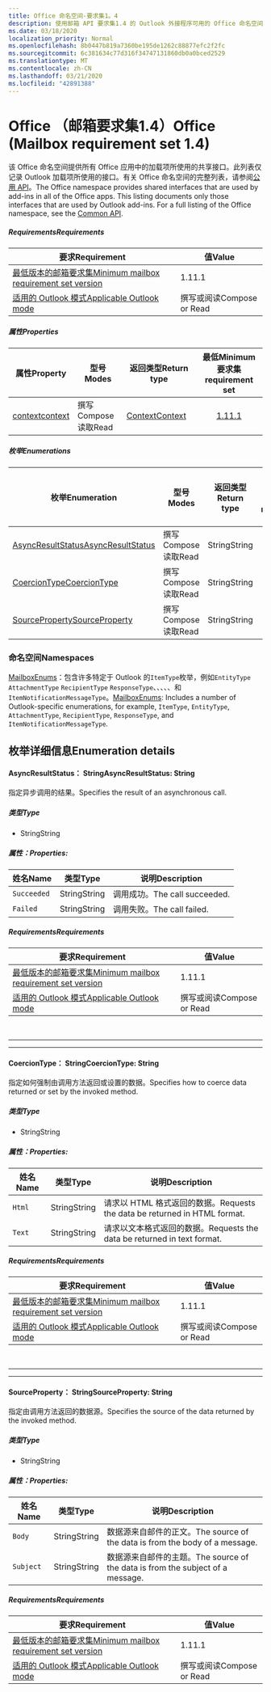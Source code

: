 ```yaml
---
title: Office 命名空间-要求集1。4
description: 使用邮箱 API 要求集1.4 的 Outlook 外接程序可用的 Office 命名空间成员。
ms.date: 03/18/2020
localization_priority: Normal
ms.openlocfilehash: 8b0447b819a7360be195de1262c88877efc2f2fc
ms.sourcegitcommit: 6c381634c77d316f34747131860db0a0bced2529
ms.translationtype: MT
ms.contentlocale: zh-CN
ms.lasthandoff: 03/21/2020
ms.locfileid: "42891388"
---
```

# <a name="office-mailbox-requirement-set-14"></a><span data-ttu-id="5db98-103">Office （邮箱要求集1.4）</span><span class="sxs-lookup"><span data-stu-id="5db98-103">Office (Mailbox requirement set 1.4)</span></span>

<span data-ttu-id="5db98-p101">该 Office 命名空间提供所有 Office 应用中的加载项所使用的共享接口。此列表仅记录 Outlook 加载项所使用的接口。有关 Office 命名空间的完整列表，请参阅[公用 API](/javascript/api/office)。</span><span class="sxs-lookup"><span data-stu-id="5db98-p101">The Office namespace provides shared interfaces that are used by add-ins in all of the Office apps. This listing documents only those interfaces that are used by Outlook add-ins. For a full listing of the Office namespace, see the [Common API](/javascript/api/office).</span></span>

##### <a name="requirements"></a><span data-ttu-id="5db98-106">Requirements</span><span class="sxs-lookup"><span data-stu-id="5db98-106">Requirements</span></span>

|<span data-ttu-id="5db98-107">要求</span><span class="sxs-lookup"><span data-stu-id="5db98-107">Requirement</span></span>| <span data-ttu-id="5db98-108">值</span><span class="sxs-lookup"><span data-stu-id="5db98-108">Value</span></span>|
|---|---|
|[<span data-ttu-id="5db98-109">最低版本的邮箱要求集</span><span class="sxs-lookup"><span data-stu-id="5db98-109">Minimum mailbox requirement set version</span></span>](../../requirement-sets/outlook-api-requirement-sets.md)| <span data-ttu-id="5db98-110">1.1</span><span class="sxs-lookup"><span data-stu-id="5db98-110">1.1</span></span>|
|[<span data-ttu-id="5db98-111">适用的 Outlook 模式</span><span class="sxs-lookup"><span data-stu-id="5db98-111">Applicable Outlook mode</span></span>](../../../outlook/outlook-add-ins-overview.md#extension-points)| <span data-ttu-id="5db98-112">撰写或阅读</span><span class="sxs-lookup"><span data-stu-id="5db98-112">Compose or Read</span></span>|

##### <a name="properties"></a><span data-ttu-id="5db98-113">属性</span><span class="sxs-lookup"><span data-stu-id="5db98-113">Properties</span></span>

| <span data-ttu-id="5db98-114">属性</span><span class="sxs-lookup"><span data-stu-id="5db98-114">Property</span></span> | <span data-ttu-id="5db98-115">型号</span><span class="sxs-lookup"><span data-stu-id="5db98-115">Modes</span></span> | <span data-ttu-id="5db98-116">返回类型</span><span class="sxs-lookup"><span data-stu-id="5db98-116">Return type</span></span> | <span data-ttu-id="5db98-117">最低</span><span class="sxs-lookup"><span data-stu-id="5db98-117">Minimum</span></span><br><span data-ttu-id="5db98-118">要求集</span><span class="sxs-lookup"><span data-stu-id="5db98-118">requirement set</span></span> |
|---|---|---|:---:|
| [<span data-ttu-id="5db98-119">context</span><span class="sxs-lookup"><span data-stu-id="5db98-119">context</span></span>](office.context.md) | <span data-ttu-id="5db98-120">撰写</span><span class="sxs-lookup"><span data-stu-id="5db98-120">Compose</span></span><br><span data-ttu-id="5db98-121">读取</span><span class="sxs-lookup"><span data-stu-id="5db98-121">Read</span></span> | [<span data-ttu-id="5db98-122">Context</span><span class="sxs-lookup"><span data-stu-id="5db98-122">Context</span></span>](/javascript/api/office/office.context?view=outlook-js-1.4) | [<span data-ttu-id="5db98-123">1.1</span><span class="sxs-lookup"><span data-stu-id="5db98-123">1.1</span></span>](../requirement-set-1.1/outlook-requirement-set-1.1.md) |

##### <a name="enumerations"></a><span data-ttu-id="5db98-124">枚举</span><span class="sxs-lookup"><span data-stu-id="5db98-124">Enumerations</span></span>

| <span data-ttu-id="5db98-125">枚举</span><span class="sxs-lookup"><span data-stu-id="5db98-125">Enumeration</span></span> | <span data-ttu-id="5db98-126">型号</span><span class="sxs-lookup"><span data-stu-id="5db98-126">Modes</span></span> | <span data-ttu-id="5db98-127">返回类型</span><span class="sxs-lookup"><span data-stu-id="5db98-127">Return type</span></span> | <span data-ttu-id="5db98-128">最低</span><span class="sxs-lookup"><span data-stu-id="5db98-128">Minimum</span></span><br><span data-ttu-id="5db98-129">要求集</span><span class="sxs-lookup"><span data-stu-id="5db98-129">requirement set</span></span> |
|---|---|---|:---:|
| [<span data-ttu-id="5db98-130">AsyncResultStatus</span><span class="sxs-lookup"><span data-stu-id="5db98-130">AsyncResultStatus</span></span>](#asyncresultstatus-string) | <span data-ttu-id="5db98-131">撰写</span><span class="sxs-lookup"><span data-stu-id="5db98-131">Compose</span></span><br><span data-ttu-id="5db98-132">读取</span><span class="sxs-lookup"><span data-stu-id="5db98-132">Read</span></span> | <span data-ttu-id="5db98-133">String</span><span class="sxs-lookup"><span data-stu-id="5db98-133">String</span></span> | [<span data-ttu-id="5db98-134">1.1</span><span class="sxs-lookup"><span data-stu-id="5db98-134">1.1</span></span>](../requirement-set-1.1/outlook-requirement-set-1.1.md) |
| [<span data-ttu-id="5db98-135">CoercionType</span><span class="sxs-lookup"><span data-stu-id="5db98-135">CoercionType</span></span>](#coerciontype-string) | <span data-ttu-id="5db98-136">撰写</span><span class="sxs-lookup"><span data-stu-id="5db98-136">Compose</span></span><br><span data-ttu-id="5db98-137">读取</span><span class="sxs-lookup"><span data-stu-id="5db98-137">Read</span></span> | <span data-ttu-id="5db98-138">String</span><span class="sxs-lookup"><span data-stu-id="5db98-138">String</span></span> | [<span data-ttu-id="5db98-139">1.1</span><span class="sxs-lookup"><span data-stu-id="5db98-139">1.1</span></span>](../requirement-set-1.1/outlook-requirement-set-1.1.md) |
| [<span data-ttu-id="5db98-140">SourceProperty</span><span class="sxs-lookup"><span data-stu-id="5db98-140">SourceProperty</span></span>](#sourceproperty-string) | <span data-ttu-id="5db98-141">撰写</span><span class="sxs-lookup"><span data-stu-id="5db98-141">Compose</span></span><br><span data-ttu-id="5db98-142">读取</span><span class="sxs-lookup"><span data-stu-id="5db98-142">Read</span></span> | <span data-ttu-id="5db98-143">String</span><span class="sxs-lookup"><span data-stu-id="5db98-143">String</span></span> | [<span data-ttu-id="5db98-144">1.1</span><span class="sxs-lookup"><span data-stu-id="5db98-144">1.1</span></span>](../requirement-set-1.1/outlook-requirement-set-1.1.md) |

### <a name="namespaces"></a><span data-ttu-id="5db98-145">命名空间</span><span class="sxs-lookup"><span data-stu-id="5db98-145">Namespaces</span></span>

<span data-ttu-id="5db98-146">[MailboxEnums](/javascript/api/outlook/office.mailboxenums.attachmentcontentformat?view=outlook-js-1.4)：包含许多特定于 Outlook 的`ItemType`枚举，例如`EntityType` `AttachmentType` `RecipientType` `ResponseType`、、、、、和`ItemNotificationMessageType`。</span><span class="sxs-lookup"><span data-stu-id="5db98-146">[MailboxEnums](/javascript/api/outlook/office.mailboxenums.attachmentcontentformat?view=outlook-js-1.4): Includes a number of Outlook-specific enumerations, for example, `ItemType`, `EntityType`, `AttachmentType`, `RecipientType`, `ResponseType`, and `ItemNotificationMessageType`.</span></span>

## <a name="enumeration-details"></a><span data-ttu-id="5db98-147">枚举详细信息</span><span class="sxs-lookup"><span data-stu-id="5db98-147">Enumeration details</span></span>

#### <a name="asyncresultstatus-string"></a><span data-ttu-id="5db98-148">AsyncResultStatus： String</span><span class="sxs-lookup"><span data-stu-id="5db98-148">AsyncResultStatus: String</span></span>

<span data-ttu-id="5db98-149">指定异步调用的结果。</span><span class="sxs-lookup"><span data-stu-id="5db98-149">Specifies the result of an asynchronous call.</span></span>

##### <a name="type"></a><span data-ttu-id="5db98-150">类型</span><span class="sxs-lookup"><span data-stu-id="5db98-150">Type</span></span>

*   <span data-ttu-id="5db98-151">String</span><span class="sxs-lookup"><span data-stu-id="5db98-151">String</span></span>

##### <a name="properties"></a><span data-ttu-id="5db98-152">属性：</span><span class="sxs-lookup"><span data-stu-id="5db98-152">Properties:</span></span>

|<span data-ttu-id="5db98-153">姓名</span><span class="sxs-lookup"><span data-stu-id="5db98-153">Name</span></span>| <span data-ttu-id="5db98-154">类型</span><span class="sxs-lookup"><span data-stu-id="5db98-154">Type</span></span>| <span data-ttu-id="5db98-155">说明</span><span class="sxs-lookup"><span data-stu-id="5db98-155">Description</span></span>|
|---|---|---|
|`Succeeded`| <span data-ttu-id="5db98-156">String</span><span class="sxs-lookup"><span data-stu-id="5db98-156">String</span></span>|<span data-ttu-id="5db98-157">调用成功。</span><span class="sxs-lookup"><span data-stu-id="5db98-157">The call succeeded.</span></span>|
|`Failed`| <span data-ttu-id="5db98-158">String</span><span class="sxs-lookup"><span data-stu-id="5db98-158">String</span></span>|<span data-ttu-id="5db98-159">调用失败。</span><span class="sxs-lookup"><span data-stu-id="5db98-159">The call failed.</span></span>|

##### <a name="requirements"></a><span data-ttu-id="5db98-160">Requirements</span><span class="sxs-lookup"><span data-stu-id="5db98-160">Requirements</span></span>

|<span data-ttu-id="5db98-161">要求</span><span class="sxs-lookup"><span data-stu-id="5db98-161">Requirement</span></span>| <span data-ttu-id="5db98-162">值</span><span class="sxs-lookup"><span data-stu-id="5db98-162">Value</span></span>|
|---|---|
|[<span data-ttu-id="5db98-163">最低版本的邮箱要求集</span><span class="sxs-lookup"><span data-stu-id="5db98-163">Minimum mailbox requirement set version</span></span>](../../requirement-sets/outlook-api-requirement-sets.md)| <span data-ttu-id="5db98-164">1.1</span><span class="sxs-lookup"><span data-stu-id="5db98-164">1.1</span></span>|
|[<span data-ttu-id="5db98-165">适用的 Outlook 模式</span><span class="sxs-lookup"><span data-stu-id="5db98-165">Applicable Outlook mode</span></span>](../../../outlook/outlook-add-ins-overview.md#extension-points)| <span data-ttu-id="5db98-166">撰写或阅读</span><span class="sxs-lookup"><span data-stu-id="5db98-166">Compose or Read</span></span>|

<br>

---
---

#### <a name="coerciontype-string"></a><span data-ttu-id="5db98-167">CoercionType： String</span><span class="sxs-lookup"><span data-stu-id="5db98-167">CoercionType: String</span></span>

<span data-ttu-id="5db98-168">指定如何强制由调用方法返回或设置的数据。</span><span class="sxs-lookup"><span data-stu-id="5db98-168">Specifies how to coerce data returned or set by the invoked method.</span></span>

##### <a name="type"></a><span data-ttu-id="5db98-169">类型</span><span class="sxs-lookup"><span data-stu-id="5db98-169">Type</span></span>

*   <span data-ttu-id="5db98-170">String</span><span class="sxs-lookup"><span data-stu-id="5db98-170">String</span></span>

##### <a name="properties"></a><span data-ttu-id="5db98-171">属性：</span><span class="sxs-lookup"><span data-stu-id="5db98-171">Properties:</span></span>

|<span data-ttu-id="5db98-172">姓名</span><span class="sxs-lookup"><span data-stu-id="5db98-172">Name</span></span>| <span data-ttu-id="5db98-173">类型</span><span class="sxs-lookup"><span data-stu-id="5db98-173">Type</span></span>| <span data-ttu-id="5db98-174">说明</span><span class="sxs-lookup"><span data-stu-id="5db98-174">Description</span></span>|
|---|---|---|
|`Html`| <span data-ttu-id="5db98-175">String</span><span class="sxs-lookup"><span data-stu-id="5db98-175">String</span></span>|<span data-ttu-id="5db98-176">请求以 HTML 格式返回的数据。</span><span class="sxs-lookup"><span data-stu-id="5db98-176">Requests the data be returned in HTML format.</span></span>|
|`Text`| <span data-ttu-id="5db98-177">String</span><span class="sxs-lookup"><span data-stu-id="5db98-177">String</span></span>|<span data-ttu-id="5db98-178">请求以文本格式返回的数据。</span><span class="sxs-lookup"><span data-stu-id="5db98-178">Requests the data be returned in text format.</span></span>|

##### <a name="requirements"></a><span data-ttu-id="5db98-179">Requirements</span><span class="sxs-lookup"><span data-stu-id="5db98-179">Requirements</span></span>

|<span data-ttu-id="5db98-180">要求</span><span class="sxs-lookup"><span data-stu-id="5db98-180">Requirement</span></span>| <span data-ttu-id="5db98-181">值</span><span class="sxs-lookup"><span data-stu-id="5db98-181">Value</span></span>|
|---|---|
|[<span data-ttu-id="5db98-182">最低版本的邮箱要求集</span><span class="sxs-lookup"><span data-stu-id="5db98-182">Minimum mailbox requirement set version</span></span>](../../requirement-sets/outlook-api-requirement-sets.md)| <span data-ttu-id="5db98-183">1.1</span><span class="sxs-lookup"><span data-stu-id="5db98-183">1.1</span></span>|
|[<span data-ttu-id="5db98-184">适用的 Outlook 模式</span><span class="sxs-lookup"><span data-stu-id="5db98-184">Applicable Outlook mode</span></span>](../../../outlook/outlook-add-ins-overview.md#extension-points)| <span data-ttu-id="5db98-185">撰写或阅读</span><span class="sxs-lookup"><span data-stu-id="5db98-185">Compose or Read</span></span>|

<br>

---
---

#### <a name="sourceproperty-string"></a><span data-ttu-id="5db98-186">SourceProperty： String</span><span class="sxs-lookup"><span data-stu-id="5db98-186">SourceProperty: String</span></span>

<span data-ttu-id="5db98-187">指定由调用方法返回的数据源。</span><span class="sxs-lookup"><span data-stu-id="5db98-187">Specifies the source of the data returned by the invoked method.</span></span>

##### <a name="type"></a><span data-ttu-id="5db98-188">类型</span><span class="sxs-lookup"><span data-stu-id="5db98-188">Type</span></span>

*   <span data-ttu-id="5db98-189">String</span><span class="sxs-lookup"><span data-stu-id="5db98-189">String</span></span>

##### <a name="properties"></a><span data-ttu-id="5db98-190">属性：</span><span class="sxs-lookup"><span data-stu-id="5db98-190">Properties:</span></span>

|<span data-ttu-id="5db98-191">姓名</span><span class="sxs-lookup"><span data-stu-id="5db98-191">Name</span></span>| <span data-ttu-id="5db98-192">类型</span><span class="sxs-lookup"><span data-stu-id="5db98-192">Type</span></span>| <span data-ttu-id="5db98-193">说明</span><span class="sxs-lookup"><span data-stu-id="5db98-193">Description</span></span>|
|---|---|---|
|`Body`| <span data-ttu-id="5db98-194">String</span><span class="sxs-lookup"><span data-stu-id="5db98-194">String</span></span>|<span data-ttu-id="5db98-195">数据源来自邮件的正文。</span><span class="sxs-lookup"><span data-stu-id="5db98-195">The source of the data is from the body of a message.</span></span>|
|`Subject`| <span data-ttu-id="5db98-196">String</span><span class="sxs-lookup"><span data-stu-id="5db98-196">String</span></span>|<span data-ttu-id="5db98-197">数据源来自邮件的主题。</span><span class="sxs-lookup"><span data-stu-id="5db98-197">The source of the data is from the subject of a message.</span></span>|

##### <a name="requirements"></a><span data-ttu-id="5db98-198">Requirements</span><span class="sxs-lookup"><span data-stu-id="5db98-198">Requirements</span></span>

|<span data-ttu-id="5db98-199">要求</span><span class="sxs-lookup"><span data-stu-id="5db98-199">Requirement</span></span>| <span data-ttu-id="5db98-200">值</span><span class="sxs-lookup"><span data-stu-id="5db98-200">Value</span></span>|
|---|---|
|[<span data-ttu-id="5db98-201">最低版本的邮箱要求集</span><span class="sxs-lookup"><span data-stu-id="5db98-201">Minimum mailbox requirement set version</span></span>](../../requirement-sets/outlook-api-requirement-sets.md)| <span data-ttu-id="5db98-202">1.1</span><span class="sxs-lookup"><span data-stu-id="5db98-202">1.1</span></span>|
|[<span data-ttu-id="5db98-203">适用的 Outlook 模式</span><span class="sxs-lookup"><span data-stu-id="5db98-203">Applicable Outlook mode</span></span>](../../../outlook/outlook-add-ins-overview.md#extension-points)| <span data-ttu-id="5db98-204">撰写或阅读</span><span class="sxs-lookup"><span data-stu-id="5db98-204">Compose or Read</span></span>|
